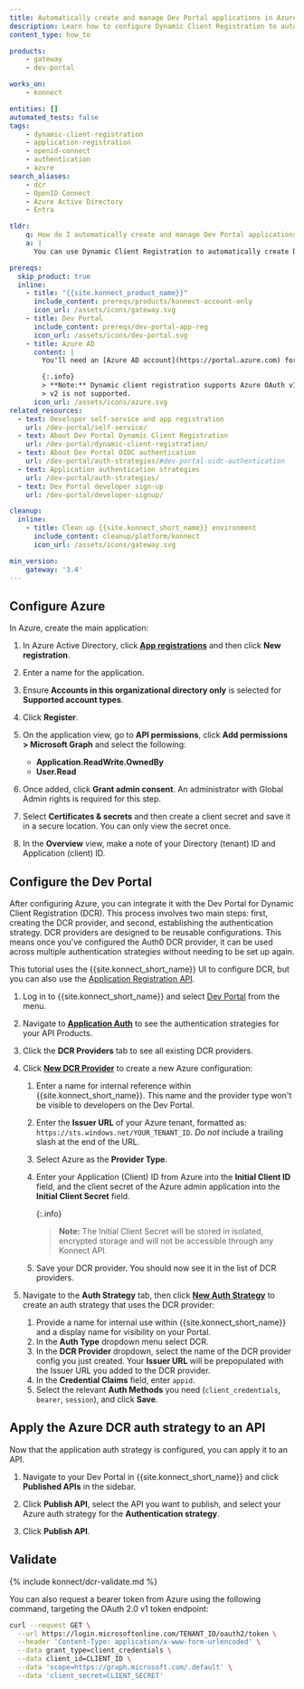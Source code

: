 ```yaml
---
title: Automatically create and manage Dev Portal applications in Azure AD with Dynamic Client Registration
description: Learn how to configure Dynamic Client Registration to automatically create Dev Portal applications in Azure AD.
content_type: how_to

products:
    - gateway
    - dev-portal

works_on:
    - konnect

entities: []
automated_tests: false
tags:
    - dynamic-client-registration
    - application-registration
    - openid-connect
    - authentication
    - azure
search_aliases:
    - dcr
    - OpenID Connect
    - Azure Active Directory
    - Entra

tldr:
    q: How do I automatically create and manage Dev Portal applications in Azure AD?
    a: |
      You can use Dynamic Client Registration to automatically create Dev Portal applications in Azure AD. First, create an application in Azure and configure the `Application.ReadWrite.OwnedBy` and `User.Read` API permissions, select **Accounts in this organizational directory only** for the supported account types, and create a client secret. Then, create a new DCR provider in your Dev Portal settings and create a new auth strategy for DCR.

prereqs:
  skip_product: true
  inline:
    - title: "{{site.konnect_product_name}}"
      include_content: prereqs/products/konnect-account-only
      icon_url: /assets/icons/gateway.svg
    - title: Dev Portal
      include_content: prereqs/dev-portal-app-reg
      icon_url: /assets/icons/dev-portal.svg
    - title: Azure AD
      content: |
        You'll need an [Azure AD account](https://portal.azure.com) for this tutorial.

        {:.info}
        > **Note:** Dynamic client registration supports Azure OAuth v1 token endpoints only.
        > v2 is not supported.
      icon_url: /assets/icons/azure.svg
related_resources:
  - text: Developer self-service and app registration
    url: /dev-portal/self-service/
  - text: About Dev Portal Dynamic Client Registration
    url: /dev-portal/dynamic-client-registration/
  - text: About Dev Portal OIDC authentication
    url: /dev-portal/auth-strategies/#dev-portal-oidc-authentication
  - text: Application authentication strategies
    url: /dev-portal/auth-strategies/
  - text: Dev Portal developer sign-up
    url: /dev-portal/developer-signup/

cleanup:
  inline:
    - title: Clean up {{site.konnect_short_name}} environment
      include_content: cleanup/platform/konnect
      icon_url: /assets/icons/gateway.svg

min_version:
    gateway: '3.4'
---
```


## Configure Azure

In Azure, create the main application:

1. In Azure Active Directory, click [**App registrations**](https://portal.azure.com/#view/Microsoft_AAD_RegisteredApps/ApplicationsListBlade) and then click **New registration**.

2. Enter a name for the application.
3. Ensure **Accounts in this organizational directory only** is selected for **Supported account types**.

4. Click **Register**.

5. On the application view, go to **API permissions**, click **Add permissions > Microsoft Graph** and select the following:
   * **Application.ReadWrite.OwnedBy**
   * **User.Read**

6. Once added, click **Grant admin consent**. An administrator with Global Admin rights is required for this step.

7. Select **Certificates & secrets** and then create a client secret and save it in a secure location. You can only view the secret once.

8. In the **Overview** view, make a note of your Directory (tenant) ID and Application (client) ID.

## Configure the Dev Portal

After configuring Azure, you can integrate it with the Dev Portal for Dynamic Client Registration (DCR). This process involves two main steps: first, creating the DCR provider, and second, establishing the authentication strategy. DCR providers are designed to be reusable configurations. This means once you've configured the Auth0 DCR provider, it can be used across multiple authentication strategies without needing to be set up again.

This tutorial uses the {{site.konnect_short_name}} UI to configure DCR, but you can also use the [Application Registration API](/api/konnect/application-auth-strategies/v2/#/operations/).

1. Log in to {{site.konnect_short_name}} and select [Dev Portal](https://cloud.konghq.com/portals/) from the menu.

2. Navigate to [**Application Auth**](https://cloud.konghq.com/portals/application-auth) to see the authentication strategies for your API Products.

3. Click the **DCR Providers** tab to see all existing DCR providers.

4. Click [**New DCR Provider**](https://cloud.konghq.com/portals/application-auth/dcr-provider/create) to create a new Azure configuration:
   1. Enter a name for internal reference within {{site.konnect_short_name}}. This name and the provider type won't be visible to developers on the Dev Portal.
   1. Enter the **Issuer URL** of your Azure tenant, formatted as: `https://sts.windows.net/YOUR_TENANT_ID`. *Do not* include a trailing slash at the end of the URL.
   1. Select Azure as the **Provider Type**. 
   1. Enter your Application (Client) ID from Azure into the **Initial Client ID** field, and the client secret of the Azure admin application into the **Initial Client Secret** field.
      
      {:.info}  
      > **Note:** The Initial Client Secret will be stored in isolated, encrypted storage and will not be accessible through any Konnect API.
   1. Save your DCR provider. You should now see it in the list of DCR providers.

7. Navigate to the **Auth Strategy** tab, then click [**New Auth Strategy**](https://cloud.konghq.com/portals/application-auth/auth-strategy/create) to create an auth strategy that uses the DCR provider:

   1. Provide a name for internal use within {{site.konnect_short_name}} and a display name for visibility on your Portal.
   1. In the **Auth Type** dropdown menu select DCR. 
   1. In the **DCR Provider** dropdown, select the name of the DCR provider config you just created. Your **Issuer URL** will be prepopulated with the Issuer URL you added to the DCR provider.
   1. In the **Credential Claims** field, enter `appid`.
   1. Select the relevant **Auth Methods** you need (`client_credentials`, `bearer`, `session`), and click **Save**.

## Apply the Azure DCR auth strategy to an API

Now that the application auth strategy is configured, you can apply it to an API.

1. Navigate to your Dev Portal in {{site.konnect_short_name}} and click **Published APIs** in the sidebar.

1. Click **Publish API**, select the API you want to publish, and select your Azure auth strategy for the **Authentication strategy**.

1. Click **Publish API**.

## Validate

{% include konnect/dcr-validate.md %}

You can also request a bearer token from Azure using the following command, targeting the OAuth 2.0 v1 token endpoint:

```sh
curl --request GET \
  --url https://login.microsoftonline.com/TENANT_ID/oauth2/token \
  --header 'Content-Type: application/x-www-form-urlencoded' \
  --data grant_type=client_credentials \
  --data client_id=CLIENT_ID \
  --data 'scope=https://graph.microsoft.com/.default' \
  --data 'client_secret=CLIENT_SECRET'
```